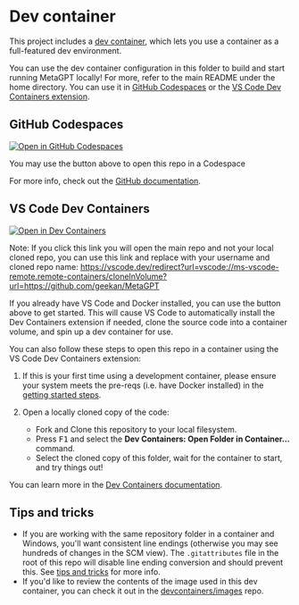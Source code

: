 # Dev container

This project includes a [dev container](https://containers.dev/), which lets you use a container as a full-featured dev environment.

You can use the dev container configuration in this folder to build and start running MetaGPT locally! For more, refer to the main README under the home directory. 
You can use it in [GitHub Codespaces](https://github.com/features/codespaces) or the [VS Code Dev Containers extension](https://marketplace.visualstudio.com/items?itemName=ms-vscode-remote.remote-containers).

## GitHub Codespaces
<a href="https://codespaces.new/geekan/MetaGPT"><img src="https://github.com/codespaces/badge.svg" alt="Open in GitHub Codespaces"></a>

You may use the button above to open this repo in a Codespace

For more info, check out the [GitHub documentation](https://docs.github.com/en/free-pro-team@latest/github/developing-online-with-codespaces/creating-a-codespace#creating-a-codespace).
  
## VS Code Dev Containers
<a href="https://vscode.dev/redirect?url=vscode://ms-vscode-remote.remote-containers/cloneInVolume?url=https://github.com/geekan/MetaGPT"><img src="https://img.shields.io/static/v1?label=Dev%20Containers&message=Open&color=blue&logo=visualstudiocode" alt="Open in Dev Containers"></a>

Note: If you click this link you will open the main repo and not your local cloned repo, you can use this link and replace with your username and cloned repo name: 
https://vscode.dev/redirect?url=vscode://ms-vscode-remote.remote-containers/cloneInVolume?url=https://github.com/geekan/MetaGPT


If you already have VS Code and Docker installed, you can use the button above to get started. This will cause VS Code to automatically install the Dev Containers extension if needed, clone the source code into a container volume, and spin up a dev container for use.

You can also follow these steps to open this repo in a container using the VS Code Dev Containers extension:

1. If this is your first time using a development container, please ensure your system meets the pre-reqs (i.e. have Docker installed) in the [getting started steps](https://aka.ms/vscode-remote/containers/getting-started).

2. Open a locally cloned copy of the code:

   - Fork and Clone this repository to your local filesystem.
   - Press <kbd>F1</kbd> and select the **Dev Containers: Open Folder in Container...** command.
   - Select the cloned copy of this folder, wait for the container to start, and try things out!

You can learn more in the [Dev Containers documentation](https://code.visualstudio.com/docs/devcontainers/containers).

## Tips and tricks

* If you are working with the same repository folder in a container and Windows, you'll want consistent line endings (otherwise you may see hundreds of changes in the SCM view). The `.gitattributes` file in the root of this repo will disable line ending conversion and should prevent this. See [tips and tricks](https://code.visualstudio.com/docs/devcontainers/tips-and-tricks#_resolving-git-line-ending-issues-in-containers-resulting-in-many-modified-files) for more info.
* If you'd like to review the contents of the image used in this dev container, you can check it out in the [devcontainers/images](https://github.com/devcontainers/images/tree/main/src/python) repo.
